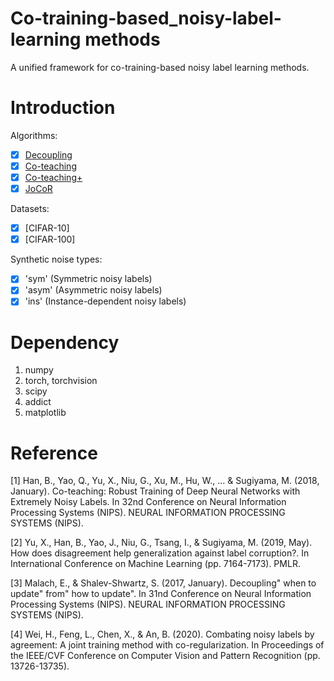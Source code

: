 # Co-training-based_noisy-label-learning methods

A unified framework for co-training-based noisy label learning methods.

# Introduction

Algorithms:

- [x] [Decoupling](algorithms/Decoupling.py)
- [x] [Co-teaching](algorithms/Coteaching.py)
- [x] [Co-teaching+](algorithms/Coteachingplus.py)
- [x] [JoCoR](algorithms/JoCoR.py)

Datasets:

- [x] [CIFAR-10]
- [x] [CIFAR-100]

Synthetic noise types:

- [x] 'sym'  (Symmetric noisy labels)
- [x] 'asym' (Asymmetric noisy labels)
- [x] 'ins'  (Instance-dependent noisy labels)

# Dependency

1. numpy
2. torch, torchvision
3. scipy
4. addict
5. matplotlib

# Reference

[1] Han, B., Yao, Q., Yu, X., Niu, G., Xu, M., Hu, W., ... & Sugiyama, M. (2018, January). Co-teaching: Robust Training of Deep Neural Networks with Extremely Noisy Labels. In 32nd Conference on Neural Information Processing Systems (NIPS). NEURAL INFORMATION PROCESSING SYSTEMS (NIPS).

[2] Yu, X., Han, B., Yao, J., Niu, G., Tsang, I., & Sugiyama, M. (2019, May). How does disagreement help generalization against label corruption?. In International Conference on Machine Learning (pp. 7164-7173). PMLR.

[3] Malach, E., & Shalev-Shwartz, S. (2017, January). Decoupling" when to update" from" how to update". In 31nd Conference on Neural Information Processing Systems (NIPS). NEURAL INFORMATION PROCESSING SYSTEMS (NIPS).

[4] Wei, H., Feng, L., Chen, X., & An, B. (2020). Combating noisy labels by agreement: A joint training method with co-regularization. In Proceedings of the IEEE/CVF Conference on Computer Vision and Pattern Recognition (pp. 13726-13735).